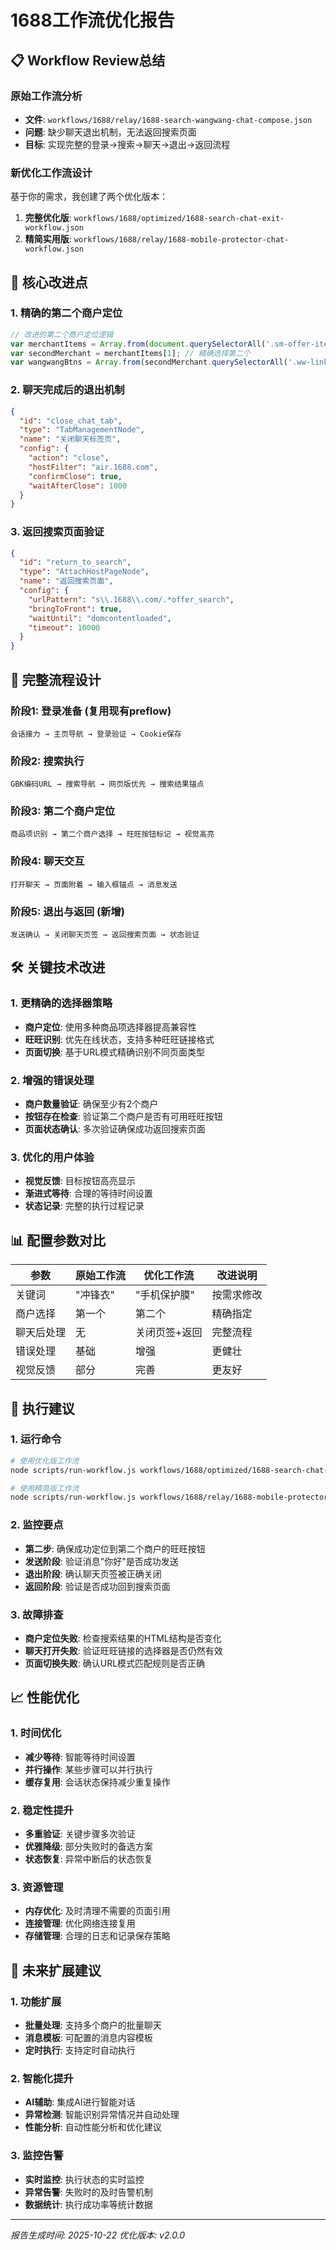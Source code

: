 # 1688工作流优化报告

## 📋 Workflow Review总结

### 原始工作流分析
- **文件**: `workflows/1688/relay/1688-search-wangwang-chat-compose.json`
- **问题**: 缺少聊天退出机制，无法返回搜索页面
- **目标**: 实现完整的登录→搜索→聊天→退出→返回流程

### 新优化工作流设计
基于你的需求，我创建了两个优化版本：

1. **完整优化版**: `workflows/1688/optimized/1688-search-chat-exit-workflow.json`
2. **精简实用版**: `workflows/1688/relay/1688-mobile-protector-chat-workflow.json`

## 🎯 核心改进点

### 1. 精确的第二个商户定位
```javascript
// 改进的第二个商户定位逻辑
var merchantItems = Array.from(document.querySelectorAll('.sm-offer-item, .offer-item, .sm-offer, .offer-card'));
var secondMerchant = merchantItems[1]; // 精确选择第二个
var wangwangBtns = Array.from(secondMerchant.querySelectorAll('.ww-link.ww-online, .ww-link.ww-inline'));
```

### 2. 聊天完成后的退出机制
```json
{
  "id": "close_chat_tab",
  "type": "TabManagementNode",
  "name": "关闭聊天标签页",
  "config": {
    "action": "close",
    "hostFilter": "air.1688.com",
    "confirmClose": true,
    "waitAfterClose": 1000
  }
}
```

### 3. 返回搜索页面验证
```json
{
  "id": "return_to_search",
  "type": "AttachHostPageNode",
  "name": "返回搜索页面",
  "config": {
    "urlPattern": "s\\.1688\\.com/.*offer_search",
    "bringToFront": true,
    "waitUntil": "domcontentloaded",
    "timeout": 10000
  }
}
```

## 🔄 完整流程设计

### 阶段1: 登录准备 (复用现有preflow)
```
会话接力 → 主页导航 → 登录验证 → Cookie保存
```

### 阶段2: 搜索执行
```
GBK编码URL → 搜索导航 → 网页版优先 → 搜索结果锚点
```

### 阶段3: 第二个商户定位
```
商品项识别 → 第二个商户选择 → 旺旺按钮标记 → 视觉高亮
```

### 阶段4: 聊天交互
```
打开聊天 → 页面附着 → 输入框锚点 → 消息发送
```

### 阶段5: 退出与返回 (新增)
```
发送确认 → 关闭聊天页签 → 返回搜索页面 → 状态验证
```

## 🛠️ 关键技术改进

### 1. 更精确的选择器策略
- **商户定位**: 使用多种商品项选择器提高兼容性
- **旺旺识别**: 优先在线状态，支持多种旺旺链接格式
- **页面切换**: 基于URL模式精确识别不同页面类型

### 2. 增强的错误处理
- **商户数量验证**: 确保至少有2个商户
- **按钮存在检查**: 验证第二个商户是否有可用旺旺按钮
- **页面状态确认**: 多次验证确保成功返回搜索页面

### 3. 优化的用户体验
- **视觉反馈**: 目标按钮高亮显示
- **渐进式等待**: 合理的等待时间设置
- **状态记录**: 完整的执行过程记录

## 📊 配置参数对比

| 参数 | 原始工作流 | 优化工作流 | 改进说明 |
|------|------------|------------|----------|
| 关键词 | "冲锋衣" | "手机保护膜" | 按需求修改 |
| 商户选择 | 第一个 | 第二个 | 精确指定 |
| 聊天后处理 | 无 | 关闭页签+返回 | 完整流程 |
| 错误处理 | 基础 | 增强 | 更健壮 |
| 视觉反馈 | 部分 | 完善 | 更友好 |

## 🚀 执行建议

### 1. 运行命令
```bash
# 使用优化版工作流
node scripts/run-workflow.js workflows/1688/optimized/1688-search-chat-exit-workflow.json --debug

# 使用精简版工作流
node scripts/run-workflow.js workflows/1688/relay/1688-mobile-protector-chat-workflow.json --debug
```

### 2. 监控要点
- **第二步**: 确保成功定位到第二个商户的旺旺按钮
- **发送阶段**: 验证消息"你好"是否成功发送
- **退出阶段**: 确认聊天页签被正确关闭
- **返回阶段**: 验证是否成功回到搜索页面

### 3. 故障排查
- **商户定位失败**: 检查搜索结果的HTML结构是否变化
- **聊天打开失败**: 验证旺旺链接的选择器是否仍然有效
- **页面切换失败**: 确认URL模式匹配规则是否正确

## 📈 性能优化

### 1. 时间优化
- **减少等待**: 智能等待时间设置
- **并行操作**: 某些步骤可以并行执行
- **缓存复用**: 会话状态保持减少重复操作

### 2. 稳定性提升
- **多重验证**: 关键步骤多次验证
- **优雅降级**: 部分失败时的备选方案
- **状态恢复**: 异常中断后的状态恢复

### 3. 资源管理
- **内存优化**: 及时清理不需要的页面引用
- **连接管理**: 优化网络连接复用
- **存储管理**: 合理的日志和记录保存策略

## 🔮 未来扩展建议

### 1. 功能扩展
- **批量处理**: 支持多个商户的批量聊天
- **消息模板**: 可配置的消息内容模板
- **定时执行**: 支持定时自动执行

### 2. 智能化提升
- **AI辅助**: 集成AI进行智能对话
- **异常检测**: 智能识别异常情况并自动处理
- **性能分析**: 自动性能分析和优化建议

### 3. 监控告警
- **实时监控**: 执行状态的实时监控
- **异常告警**: 失败时的及时告警机制
- **数据统计**: 执行成功率等统计数据

---

*报告生成时间: 2025-10-22*
*优化版本: v2.0.0*